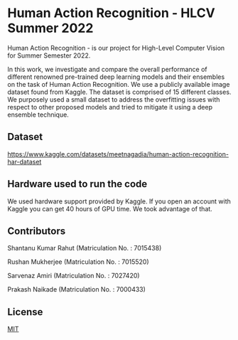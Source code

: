 # Human Action Recognition - HLCV Summer 2022

Human Action Recognition - is our project for High-Level Computer Vision for  Summer Semester 2022. 

In this work, we investigate and compare the overall performance of different renowned pre-trained deep learning models and their ensembles on the task of Human Action
Recognition. We use a publicly available image dataset found from Kaggle. The dataset is comprised of 15 different classes. We purposely used a small dataset to address
the overfitting issues with respect to other proposed models and tried to mitigate it using a deep ensemble technique.

## Dataset

https://www.kaggle.com/datasets/meetnagadia/human-action-recognition-har-dataset


## Hardware used to run the code

We used hardware support provided by Kaggle. If you open an account with Kaggle you can get 40 hours of GPU time. We took advantage of that.

## Contributors
Shantanu Kumar Rahut (Matriculation No. : 7015438)

Rushan Mukherjee (Matriculation No. : 7015520)

Sarvenaz Amiri (Matriculation No. : 7027420)

Prakash Naikade (Matriculation No. : 7000433)

## License
[MIT](https://choosealicense.com/licenses/mit/)
